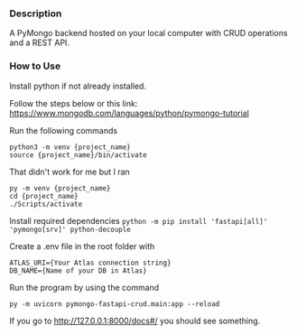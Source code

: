 ### Description

A PyMongo backend hosted on your local computer with CRUD operations and a REST API.

### How to Use

Install python if not already installed.

Follow the steps below or this link: https://www.mongodb.com/languages/python/pymongo-tutorial

Run the following commands
```
python3 -m venv {project_name}
source {project_name}/bin/activate
```
That didn't work for me but I ran
```
py -m venv {project_name}
cd {project_name}
./Scripts/activate
```

Install required dependencies
`python -m pip install 'fastapi[all]' 'pymongo[srv]' python-decouple`

Create a .env file in the root folder with
```
ATLAS_URI={Your Atlas connection string}
DB_NAME={Name of your DB in Atlas}
```

Run the program by using the command
```
py -m uvicorn pymongo-fastapi-crud.main:app --reload
```

If you go to http://127.0.0.1:8000/docs#/ you should see something.